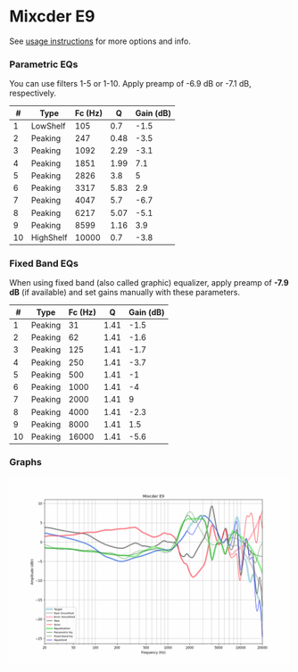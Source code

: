 # Mixcder E9
See [usage instructions](https://github.com/jaakkopasanen/AutoEq#usage) for more options and info.

### Parametric EQs
You can use filters 1-5 or 1-10. Apply preamp of -6.9 dB or -7.1 dB, respectively.

|   # | Type      |   Fc (Hz) |    Q |   Gain (dB) |
|-----|-----------|-----------|------|-------------|
|   1 | LowShelf  |       105 | 0.7  |        -1.5 |
|   2 | Peaking   |       247 | 0.48 |        -3.5 |
|   3 | Peaking   |      1092 | 2.29 |        -3.1 |
|   4 | Peaking   |      1851 | 1.99 |         7.1 |
|   5 | Peaking   |      2826 | 3.8  |         5   |
|   6 | Peaking   |      3317 | 5.83 |         2.9 |
|   7 | Peaking   |      4047 | 5.7  |        -6.7 |
|   8 | Peaking   |      6217 | 5.07 |        -5.1 |
|   9 | Peaking   |      8599 | 1.16 |         3.9 |
|  10 | HighShelf |     10000 | 0.7  |        -3.8 |

### Fixed Band EQs
When using fixed band (also called graphic) equalizer, apply preamp of **-7.9 dB** (if available) and set gains manually with these parameters.

|   # | Type    |   Fc (Hz) |    Q |   Gain (dB) |
|-----|---------|-----------|------|-------------|
|   1 | Peaking |        31 | 1.41 |        -1.5 |
|   2 | Peaking |        62 | 1.41 |        -1.6 |
|   3 | Peaking |       125 | 1.41 |        -1.7 |
|   4 | Peaking |       250 | 1.41 |        -3.7 |
|   5 | Peaking |       500 | 1.41 |        -1   |
|   6 | Peaking |      1000 | 1.41 |        -4   |
|   7 | Peaking |      2000 | 1.41 |         9   |
|   8 | Peaking |      4000 | 1.41 |        -2.3 |
|   9 | Peaking |      8000 | 1.41 |         1.5 |
|  10 | Peaking |     16000 | 1.41 |        -5.6 |

### Graphs
![](./Mixcder%20E9.png)
